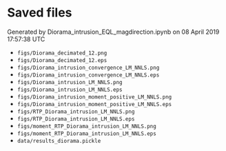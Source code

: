 # Saved files 


Generated by Diorama_intrusion_EQL_magdirection.ipynb on 08 April 2019 17:57:38 UTC

*  `figs/Diorama_decimated_12.png` 
*  `figs/Diorama_decimated_12.eps` 
*  `figs/Diorama_intrusion_convergence_LM_NNLS.png` 
*  `figs/Diorama_intrusion_convergence_LM_NNLS.eps` 
*  `figs/Diorama_intrusion_LM_NNLS.png` 
*  `figs/Diorama_intrusion_LM_NNLS.eps` 
*  `figs/Diorama_intrusion_moment_positive_LM_NNLS.png` 
*  `figs/Diorama_intrusion_moment_positive_LM_NNLS.eps` 
*  `figs/RTP_Diorama_intrusion_LM_NNLS.png` 
*  `figs/RTP_Diorama_intrusion_LM_NNLS.eps` 
*  `figs/moment_RTP_Diorama_intrusion_LM_NNLS.png` 
*  `figs/moment_RTP_Diorama_intrusion_LM_NNLS.eps` 
*  `data/results_diorama.pickle` 
